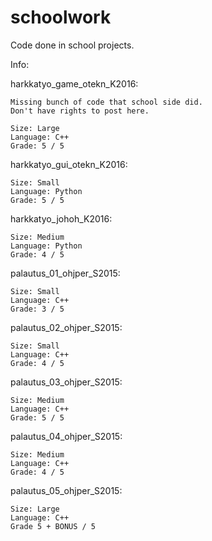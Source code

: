 # schoolwork
Code done in school projects.

Info:

harkkatyo_game_otekn_K2016:
	
	Missing bunch of code that school side did. 
	Don't have rights to post here.
	
	Size: Large
	Language: C++
	Grade: 5 / 5

harkkatyo_gui_otekn_K2016:
	
	Size: Small
	Language: Python
	Grade: 5 / 5
  
harkkatyo_johoh_K2016:
	
	Size: Medium
	Language: Python
	Grade: 4 / 5

palautus_01_ohjper_S2015:
	
	Size: Small
	Language: C++
	Grade: 3 / 5

palautus_02_ohjper_S2015:
	
	Size: Small
	Language: C++
	Grade: 4 / 5
  
palautus_03_ohjper_S2015:
	
	Size: Medium
	Language: C++
	Grade: 5 / 5
  
palautus_04_ohjper_S2015:
 	
 	Size: Medium
 	Language: C++
 	Grade: 4 / 5

palautus_05_ohjper_S2015:
 	
 	Size: Large
 	Language: C++
 	Grade 5 + BONUS / 5
